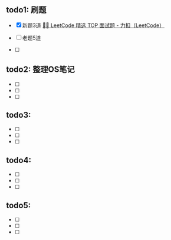 ## todo1: 刷题

- [x]  新题3道  [👨‍💻 LeetCode 精选 TOP 面试题 - 力扣（LeetCode）](https://leetcode.cn/problem-list/2ckc81c/?status=NOT_STARTED&page=1&difficulty=MEDIUM)

- [ ]  老题5道 

- [ ] 

## todo2: 整理OS笔记

- [ ] 

- [ ] 

- [ ] 

## todo3: 

- [ ] 

- [ ] 

- [ ] 

## todo4: 

- [ ] 

- [ ] 

- [ ] 

## todo5: 

- [ ] 

- [ ] 

- [ ] 

